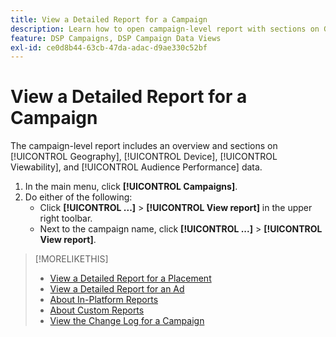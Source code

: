 ```yaml
---
title: View a Detailed Report for a Campaign
description: Learn how to open campaign-level report with sections on Geography, Device, Viewability, and Audience Performance data.
feature: DSP Campaigns, DSP Campaign Data Views
exl-id: ce0d8b44-63cb-47da-adac-d9ae330c52bf
---
```

# View a Detailed Report for a Campaign

The <!--legacy --> campaign-level report includes an overview and sections on [!UICONTROL Geography], [!UICONTROL Device], [!UICONTROL Viewability], and [!UICONTROL Audience Performance] data.

1. In the main menu, click **[!UICONTROL Campaigns]**.
1. Do either of the following:
    * Click **[!UICONTROL ...]** > **[!UICONTROL View report]** in the upper right toolbar.
    * Next to the campaign name, click  **[!UICONTROL ...]** > **[!UICONTROL View report]**.

>[!MORELIKETHIS]
>
>* [View a Detailed Report for a Placement](/help/dsp/campaign-management/placements/placement-view-report.md)
>* [View a Detailed Report for an Ad](/help/dsp/campaign-management/ads/ad-view-report.md)
>* [About In-Platform Reports](/help/dsp/campaign-management/reports/campaign-reports-about.md)
>* [About Custom Reports](/help/dsp/reports/report-about.md)
>* [View the Change Log for a Campaign](campaign-change-log.md)
